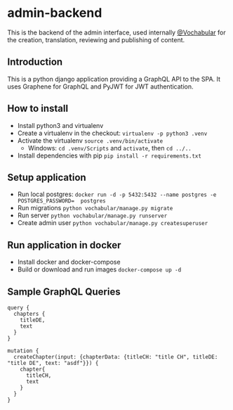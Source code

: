 # admin-backend

This is the backend of the admin interface, used internally [@Vochabular](https://www.vochabular.ch) for the creation, translation, reviewing and publishing of content.

## Introduction

This is a python django application providing a GraphQL API to the SPA. It uses Graphene for GraphQL and PyJWT for JWT authentication.

## How to install

- Install python3 and virtualenv
- Create a virtualenv in the checkout: `virtualenv -p python3 .venv`
- Activate the virtualenv `source .venv/bin/activate`
    - Windows: `cd .venv/Scripts` and `activate`, then `cd ../..`
- Install dependencies with pip `pip install -r requirements.txt`

## Setup application

- Run local postgres: `docker run -d -p 5432:5432 --name postgres -e POSTGRES_PASSWORD=  postgres`
- Run migrations `python vochabular/manage.py migrate`
- Run server `python vochabular/manage.py runserver`
- Create admin user `python vochabular/manage.py createsuperuser`

## Run application in docker

- Install docker and docker-compose
- Build or download and run images `docker-compose up -d`

## Sample GraphQL Queries

```
query {
  chapters {
    titleDE,
    text
  }
}
```

```
mutation {
  createChapter(input: {chapterData: {titleCH: "title CH", titleDE: "title DE", text: "asdf"}}) {
    chapter{
      titleCH,
      text
    }
  }
}
```
